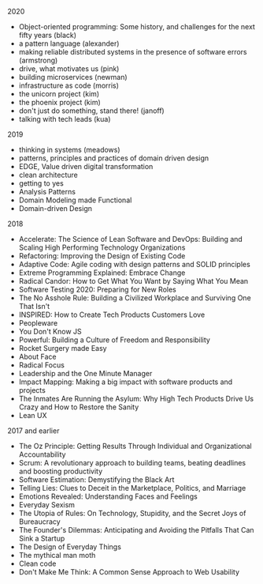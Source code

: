 2020
- Object-oriented programming: Some history, and challenges for the next fifty years (black)
- a pattern language (alexander)
- making reliable distributed systems in the presence of software errors (armstrong)
- drive, what motivates us (pink)
- building microservices (newman)
- infrastructure as code (morris)
- the unicorn project (kim)
- the phoenix project (kim)
- don't just do something, stand there! (janoff)
- talking with tech leads (kua)

2019
- thinking in systems (meadows)
- patterns, principles and practices of domain driven design
- EDGE, Value driven digital transformation
- clean architecture
- getting to yes
- Analysis Patterns
- Domain Modeling made Functional
- Domain-driven Design

2018
- Accelerate: The Science of Lean Software and DevOps: Building and Scaling High Performing Technology Organizations
- Refactoring: Improving the Design of Existing Code 
- Adaptive Code: Agile coding with design patterns and SOLID principles
- Extreme Programming Explained: Embrace Change
- Radical Candor: How to Get What You Want by Saying What You Mean
- Software Testing 2020: Preparing for New Roles
- The No Asshole Rule: Building a Civilized Workplace and Surviving One That Isn't
- INSPIRED: How to Create Tech Products Customers Love
- Peopleware
- You Don't Know JS
- Powerful: Building a Culture of Freedom and Responsibility
- Rocket Surgery made Easy
- About Face
- Radical Focus
- Leadership and the One Minute Manager
- Impact Mapping: Making a big impact with software products and projects
- The Inmates Are Running the Asylum: Why High Tech Products Drive Us Crazy and How to Restore the Sanity 
- Lean UX

2017 and earlier
- The Oz Principle: Getting Results Through Individual and Organizational Accountability
- Scrum: A revolutionary approach to building teams, beating deadlines and boosting productivity
- Software Estimation: Demystifying the Black Art 
- Telling Lies: Clues to Deceit in the Marketplace, Politics, and Marriage 
- Emotions Revealed: Understanding Faces and Feelings
- Everyday Sexism
- The Utopia of Rules: On Technology, Stupidity, and the Secret Joys of Bureaucracy
- The Founder's Dilemmas: Anticipating and Avoiding the Pitfalls That Can Sink a Startup
- The Design of Everyday Things
- The mythical man moth
- Clean code
- Don't Make Me Think: A Common Sense Approach to Web Usability
